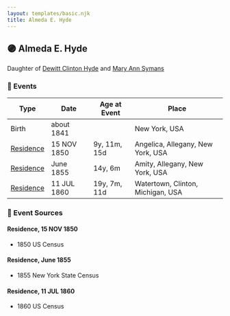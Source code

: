 ```yaml
---
layout: templates/basic.njk
title: Almeda E. Hyde
---
```

## 🟣 Almeda E. Hyde

Daughter of [Dewitt Clinton Hyde](/people/4/47530864) and [Mary Ann Symans](/people/4/4704808)

### 📆 Events

Type | Date | Age at Event | Place
------ | ------ | ------ | ------
Birth | about 1841 |  | New York, USA
[Residence](#event-event-0) | 15 NOV 1850 | 9y, 11m, 15d | Angelica, Allegany, New York, USA
[Residence](#event-event-1) | June 1855 | 14y, 6m | Amity, Allegany, New York, USA
[Residence](#event-event-2) | 11 JUL 1860 | 19y, 7m, 11d | Watertown, Clinton, Michigan, USA

### 📰 Event Sources

#### <a id="event-event-0"></a> Residence, 15 NOV 1850
* 1850 US Census

#### <a id="event-event-1"></a> Residence, June 1855
* 1855 New York State Census

#### <a id="event-event-2"></a> Residence, 11 JUL 1860
* 1860 US Census
